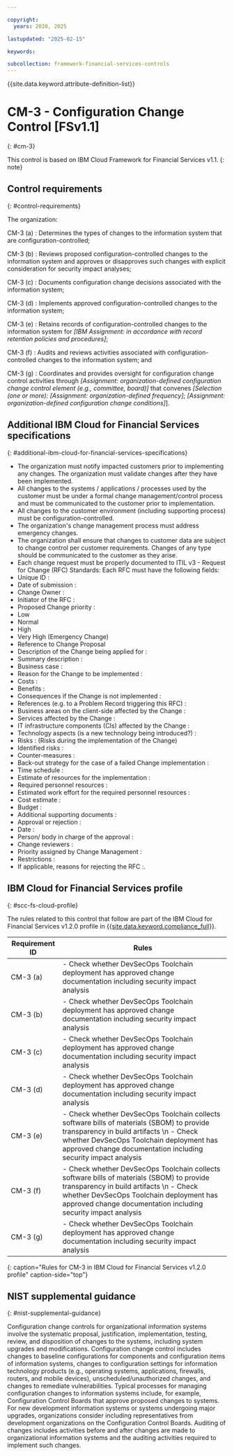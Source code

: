 ```yaml
---

copyright:
  years: 2020, 2025

lastupdated: "2025-02-15"

keywords:

subcollection: framework-financial-services-controls
---
```


{{site.data.keyword.attribute-definition-list}}

               
# CM-3 - Configuration Change Control [FSv1.1]
{: #cm-3}

This control is based on IBM Cloud Framework for Financial Services v1.1.
{: note}


## Control requirements
{: #control-requirements}

The organization:

CM-3 (a)
    : Determines the types of changes to the information system that are configuration-controlled;

CM-3 (b)
    : Reviews proposed configuration-controlled changes to the information system and approves or disapproves such changes with explicit consideration for security impact analyses;

CM-3 (c)
    : Documents configuration change decisions associated with the information system;

CM-3 (d)
    : Implements approved configuration-controlled changes to the information system;

CM-3 (e)
    : Retains records of configuration-controlled changes to the information system for _[IBM Assignment: in accordance with record retention policies and procedures]_;

CM-3 (f)
    : Audits and reviews activities associated with configuration-controlled changes to the information system; and

CM-3 (g)
    : Coordinates and provides oversight for configuration change control activities through _[Assignment: organization-defined configuration change control element (e.g., committee, board)]_ that convenes _[Selection (one or more): [Assignment: organization-defined frequency]_; _[Assignment: organization-defined configuration change conditions]_].

## Additional IBM Cloud for Financial Services specifications
{: #additional-ibm-cloud-for-financial-services-specifications}

- The organization must notify impacted customers prior to implementing any changes.  The organization must validate changes after they have been implemented.
- All changes to the systems / applications / processes used by the customer must be under a formal change management/control process and must be communicated to the customer prior to implementation.
- All changes to the customer environment (including supporting process) must be configuration-controlled.
- The organization's change management process must address emergency changes.
- The organization shall ensure that changes to customer data are subject to change control per customer requirements.  Changes of any type should be communicated to the customer as they arise.
- Each change request must be properly documented to  ITIL v3 - Request for Change (RFC) Standards:  Each RFC must have the following fields:
- Unique ID :
- Date of submission :
- Change Owner :
- Initiator of the RFC :
- Proposed Change priority :
- Low
- Normal
- High
- Very High (Emergency Change)
- Reference to Change Proposal
- Description of the Change being applied for :
- Summary description :
- Business case :
- Reason for the Change to be implemented :
- Costs :
- Benefits :
- Consequences if the Change is not implemented :
- References (e.g. to a Problem Record triggering this RFC) :
- Business areas on the client-side affected by the Change :
- Services affected by the Change :
- IT infrastructure components (CIs) affected by the Change :
- Technology aspects (is a new technology being introduced?) :
- Risks : (Risks during the implementation of the Change)
- Identified risks :
- Counter-measures :
- Back-out strategy for the case of a failed Change implementation :
- Time schedule :
- Estimate of resources for the implementation :
- Required personnel resources :
- Estimated work effort for the required personnel resources :
- Cost estimate :
- Budget :
- Additional supporting documents :
- Approval or rejection :
- Date :
- Person/ body in charge of the approval :
- Change reviewers :
- Priority assigned by Change Management :
- Restrictions :
- If applicable, reasons for rejecting the RFC :.

## IBM Cloud for Financial Services profile
{: #scc-fs-cloud-profile}

The rules related to this control that follow are part of the IBM Cloud for Financial Services v1.2.0 profile in [{{site.data.keyword.compliance_full}}](/docs/security-compliance?topic=security-compliance-getting-started).

| Requirement ID | Rules |
|----------------|-------|
| CM-3 (a) | - Check whether DevSecOps Toolchain deployment has approved change documentation including security impact analysis | 
| CM-3 (b) | - Check whether DevSecOps Toolchain deployment has approved change documentation including security impact analysis | 
| CM-3 (c) | - Check whether DevSecOps Toolchain deployment has approved change documentation including security impact analysis | 
| CM-3 (d) | - Check whether DevSecOps Toolchain deployment has approved change documentation including security impact analysis | 
| CM-3 (e) | - Check whether DevSecOps Toolchain collects software bills of materials (SBOM) to provide transparency in build artifacts \n - Check whether DevSecOps Toolchain deployment has approved change documentation including security impact analysis | 
| CM-3 (f) | - Check whether DevSecOps Toolchain collects software bills of materials (SBOM) to provide transparency in build artifacts \n - Check whether DevSecOps Toolchain deployment has approved change documentation including security impact analysis | 
| CM-3 (g) | - Check whether DevSecOps Toolchain deployment has approved change documentation including security impact analysis | 
{: caption="Rules for CM-3 in IBM Cloud for Financial Services v1.2.0 profile" caption-side="top"}

## NIST supplemental guidance
{: #nist-supplemental-guidance}

Configuration change controls for organizational information systems involve the systematic proposal, justification, implementation, testing, review, and disposition of changes to the systems, including system upgrades and modifications. Configuration change control includes changes to baseline configurations for components and configuration items of information systems, changes to configuration settings for information technology products (e.g., operating systems, applications, firewalls, routers, and mobile devices), unscheduled/unauthorized changes, and changes to remediate vulnerabilities. Typical processes for managing configuration changes to information systems include, for example, Configuration Control Boards that approve proposed changes to systems. For new development information systems or systems undergoing major upgrades, organizations consider including representatives from development organizations on the Configuration Control Boards. Auditing of changes includes activities before and after changes are made to organizational information systems and the auditing activities required to implement such changes.





